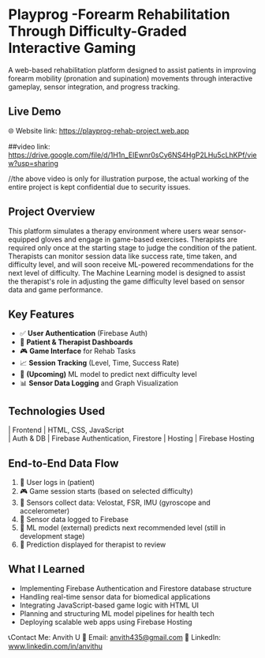 # Playprog -Forearm Rehabilitation Through Difficulty-Graded Interactive Gaming


A web-based rehabilitation platform designed to assist patients in improving forearm mobility (pronation and supination) movements through interactive gameplay, sensor integration, and progress tracking.

## Live Demo
🌐 Website link: https://playprog-rehab-project.web.app

##video link:
https://drive.google.com/file/d/1H1n_EIEwnr0sCy6NS4HgP2LHu5cLhKPf/view?usp=sharing

//the above video is only for illustration purpose, the actual working of the entire project is kept confidential due to security issues.

## Project Overview
This platform simulates a therapy environment where users wear sensor-equipped gloves and engage in game-based exercises.
Therapists are required only once at the starting stage to judge the condition of the patient.
Therapists can monitor session data like success rate, time taken, and difficulty level, and will soon receive ML-powered recommendations for the next level of difficulty.
The Machine Learning model is designed to assist the therapist's role in adjusting the game difficulty level based on sensor data and game performance.

## Key Features

- ✅ **User Authentication** (Firebase Auth)
- 🏥 **Patient & Therapist Dashboards**
- 🎮 **Game Interface** for Rehab Tasks
- 📈 **Session Tracking** (Level, Time, Success Rate)
- 🧠 **(Upcoming)** ML model to predict next difficulty level
- 📊 **Sensor Data Logging** and Graph Visualization

##  Technologies Used

           

| Frontend     | HTML, CSS, JavaScript         
| Auth & DB    | Firebase Authentication, Firestore 
| Hosting      | Firebase Hosting     


## End-to-End Data Flow
1. 👤 User logs in (patient)
2. 🎮 Game session starts (based on selected difficulty)
3. 🧤 Sensors collect data: Velostat, FSR, IMU (gyroscope and accelerometer) 
4. 📁 Sensor data logged to Firebase
5. 🧠 ML model (external) predicts next recommended level (still in development stage)
6. 🔁 Prediction displayed for therapist to review


## What I Learned

- Implementing Firebase Authentication and Firestore database structure
- Handling real-time sensor data for biomedical applications
- Integrating JavaScript-based game logic with HTML UI
- Planning and structuring ML model pipelines for health tech
- Deploying scalable web apps using Firebase Hosting

📞Contact
Me: Anvith U
📧 Email: anvith435@gmail.com
🔗 LinkedIn: www.linkedin.com/in/anvithu










